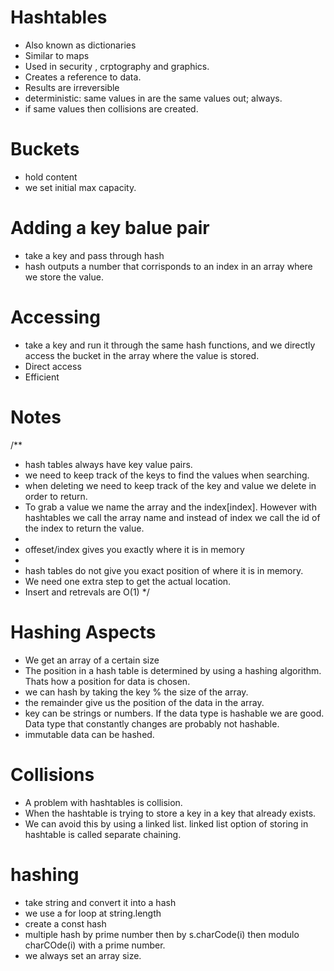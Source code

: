 # Hashtables
- Also known as dictionaries
- Similar to maps
- Used in security , crptography and graphics.
- Creates a reference to data.
- Results are irreversible
- deterministic: same values in are the same values out; always.
- if same values then collisions are created.

# Buckets
- hold content
- we set initial max capacity.

# Adding a key balue pair
- take a key and pass through hash
- hash outputs a number that corrisponds to an index in an array where we store the value.

# Accessing 
- take a key and run it through the same hash functions, and we directly access the bucket in the array where the value is stored.
- Direct access
- Efficient

# Notes
/**
 * hash tables always have key value pairs.
 * we need to keep track of the keys to find the values when searching.
 * when deleting we need to keep track of the key and value we delete in order to return.
 * To grab a value we name the array and the index[index]. However with hashtables we call the array name and instead of index we call the id of the index to return the value.
 * 
 * offeset/index gives you exactly where it is in memory
 * 
 * hash tables do not give you exact position of where it is in memory.
 *  We need one extra step to get the actual location. 
 * Insert and retrevals are O(1)
 */

 # Hashing Aspects
 - We get an array of a certain size
 - The position in a hash table is determined by using a hashing algorithm. Thats how a position for data is chosen.
 - we can hash by taking the key % the size of the array.
 - the remainder give us the position of the data in the array.
 - key can be strings or numbers. If the data type is hashable we are good. Data type that constantly changes are probably not hashable.
 - immutable data can be hashed.

 # Collisions
 - A problem with hashtables is collision. 
 - When the hashtable is trying to store a key in a key that already exists.
 - We can avoid this by using a linked list. linked list option of storing in hashtable is called separate chaining. 

 # hashing
 - take string and convert it into a hash
 - we use a for loop at string.length
 - create a const hash
 - multiple hash by prime number then by s.charCode(i) then modulo charCOde(i) with a prime number.
 - we always set an array size.